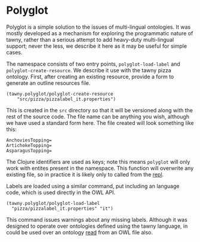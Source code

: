 Polyglot
========


Polyglot is a simple solution to the issues of multi-lingual ontologies.
It was mostly developed as a mechanism for exploring the programmatic nature
of tawny, rather than a serious attempt to add heavy-duty multi-lingual
support; never the less, we describe it here as it may be useful for simple
cases.

The namespace consists of two entry points, `polyglot-load-label` and
`polyglot-create-resource`. We describe it use with the tawny pizza ontology.
First, after creating an existing resource, provide a form to generate an
outline resources file.

    (tawny.polyglot/polyglot-create-resource
        "src/pizza/pizzalabel_it.properties")

This is created in the `src` directory so that it will be versioned along with
the rest of the source code. The file name can be anything you wish, although
we have used a standard form here. The file created will look something like
this:

    AnchoviesTopping=
    ArtichokeTopping=
    AsparagusTopping=

The Clojure identifiers are used as keys; note this means `polyglot` will only
work with entites present in the namespace. This function will overwrite any
existing file, so in practice it is likely only to called from the
[repl](repl.md).

Labels are loaded using a similar command, put including an language code,
which is used directly in the OWL API.

    (tawny.polyglot/polyglot-load-label
      "pizza/pizzalabel_it.properties" "it")

This command issues warnings about any missing labels. Although it was
designed to operate over ontologies defined using the tawny language, in could
be used over an ontology [read](read.md) from an OWL file also.
